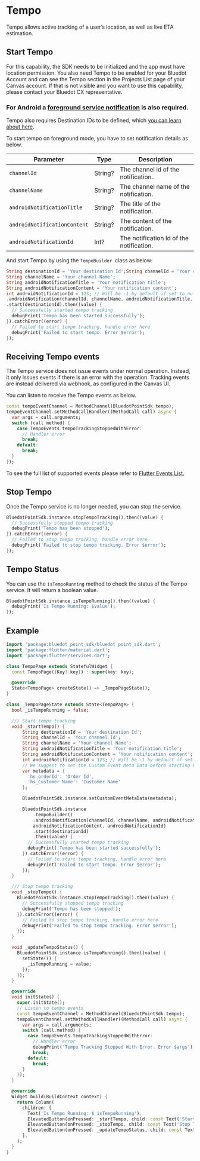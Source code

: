 Tempo
===============

Tempo allows active tracking of a user’s location, as well as live ETA estimation.

Start Tempo
-----------

For this capability, the SDK needs to be initialized and the app must have location permission. You also need Tempo to be enabled for your Bluedot Account and can see the Tempo section in the Projects List page of your Canvas account. If that is not visible and you want to use this capability, please contact your Bluedot CX representative.

### For Android a [foreground service notification](https://docs.bluedot.io/android-sdk/android-location-permission-notifications-best-practices/) is also required.

Tempo also requires Destination IDs to be defined, which [you can learn about here](https://docs.bluedot.io/tempo/create-your-destinations/).

To start tempo on foreground mode, you have to set notification details as below.

| **Parameter**                | **Type** | **Description**                          |
|------------------------------|----------|------------------------------------------|
| `channelId`                  | String?  | The channel id of the notification..     |
| `channelName`                | String?  | The channel name of the notification.    |
| `androidNotificationTitle`   | String?  | The title of the notification.           |
| `androidNotificationContent` | String?  | The content of the notification.         |
| `androidNotificationId`      | Int?     | The notification Id of the notification. |

And start Tempo by using the `TempoBuilder`  class as below:

```dart
String destinationId = 'Your destination Id';String channelId = 'Your channel Id';
String channelName = 'Your channel Name';
String androidNotificationTitle = 'Your notification title';
String androidNotificationContent = 'Your notification content';
int androidNotificationId = 123; // Will be -1 by default if set to null. BluedotPointSdk.instance.tempoBuilder() 
.androidNotification(channelId, channelName, androidNotificationTitle, androidNotificationContent, androidNotificationId) 
.start(destinationId).then((value) { 
  // Successfully started tempo tracking 
  debugPrint('Tempo has been started successfully'); 
}).catchError((error) { 
  // Failed to start tempo tracking, handle error here 
  debugPrint('Failed to start tempo. Error $error'); 
});
```

Receiving Tempo events
----------------------

The Tempo service does not issue events under normal operation. Instead, it only issues events if there is an error with the operation. Tracking events are instead delivered via webhook, as configured in the Canvas UI.

You can listen to receive the Tempo events as below.

```dart
const tempoEventChannel = MethodChannel(BluedotPointSdk.tempo);
tempoEventChannel.setMethodCallHandler((MethodCall call) async {
  var args = call.arguments;
  switch (call.method) {
    case TempoEvents.tempoTrackingStoppedWithError:
      // Handler error
      break;
    default:
      break;
  }
});
```

To see the full list of supported events please refer to [Flutter Events List.](https://docs.bluedot.io/flutter-library/flutter-events-list)

Stop Tempo
----------

Once the Tempo service is no longer needed, you can stop the service.
```dart
BluedotPointSdk.instance.stopTempoTracking().then((value) {
  // Successfully stopped tempo tracking
  debugPrint('Tempo has been stopped');
}).catchError((error) {
  // Failed to stop tempo tracking, handle error here
  debugPrint('Failed to stop tempo tracking. Error $error');
});
```

Tempo Status
------------

You can use the `isTempoRunning` method to check the status of the Tempo service. It will return a boolean value.
```dart
BluedotPointSdk.instance.isTempoRunning().then((value) {
  debugPrint('Is Tempo Running: $value');
});
```

Example
-------
```dart
import 'package:bluedot_point_sdk/bluedot_point_sdk.dart';
import 'package:flutter/material.dart';
import 'package:flutter/services.dart';

class TempoPage extends StatefulWidget {
  const TempoPage({Key? key}) : super(key: key);

  @override
  State<TempoPage> createState() => _TempoPageState();
}

class _TempoPageState extends State<TempoPage> {
  bool _isTempoRunning = false;

  /// Start tempo tracking
  void _startTempo() {
      String destinationId = 'Your destination Id';
      String channelId = 'Your channel Id';
      String channelName = 'Your channel Name';
      String androidNotificationTitle = 'Your notification title';
      String androidNotificationContent = 'Your notification content';
      int androidNotificationId = 123; // Will be -1 by default if set to null. // Set custom event metadata.
      // We suggest to set the Custom Event Meta Data before starting GeoTriggering or Tempo.
      var metadata = {
        'hs_orderId': 'Order Id',
        'hs_Customer Name': 'Customer Name'
      };

      BluedotPointSdk.instance.setCustomEventMetaData(metadata);

      BluedotPointSdk.instance
          .tempoBuilder()
          .androidNotification(channelId, channelName, androidNotificationTitle,
          androidNotificationContent, androidNotificationId)
          .start(destinationId)
          .then((value) {
        // Successfully started tempo tracking
        debugPrint('Tempo has been started successfully');
      }).catchError((error) {
        // Failed to start tempo tracking, handle error here
        debugPrint('Failed to start tempo. Error $error');
      });
  }

  /// Stop tempo tracking
  void _stopTempo() {
    BluedotPointSdk.instance.stopTempoTracking().then((value) {
      // Successfully stopped tempo tracking
      debugPrint('Tempo has been stopped');
    }).catchError((error) {
      // Failed to stop tempo tracking, handle error here
      debugPrint('Failed to stop tempo tracking. Error $error');
    });
  }

  void _updateTempoStatus() {
    BluedotPointSdk.instance.isTempoRunning().then((value) {
      setState(() {
        _isTempoRunning = value;
      });
    });
  }

  @override
  void initState() {
    super.initState();
    // Listen to tempo events
    const tempoEventChannel = MethodChannel(BluedotPointSdk.tempo);
    tempoEventChannel.setMethodCallHandler((MethodCall call) async {
      var args = call.arguments;
      switch (call.method) {
        case TempoEvents.tempoTrackingStoppedWithError:
          // Handler error
          debugPrint('Tempo Tracking Stopped With Error. Error $args');
          break;
        default:
          break;
      }
    });
  }

  @override
  Widget build(BuildContext context) {
    return Column(
      children: [
        Text('Is Tempo Running: $_isTempoRunning'),
        ElevatedButton(onPressed: _startTempo, child: const Text('Start Tempo')),
        ElevatedButton(onPressed: _stopTempo, child: const Text('Stop Tempo')),
        ElevatedButton(onPressed: _updateTempoStatus, child: const Text('Update Tempo Status')),
      ],
    );
  }
}
```
